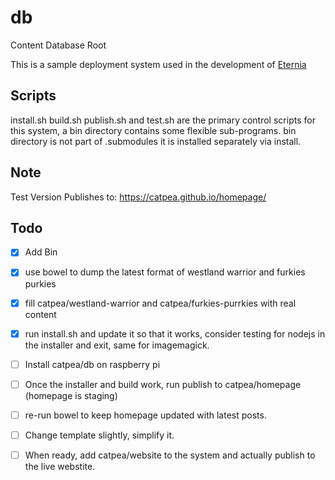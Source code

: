 # db
Content Database Root

This is a sample deployment system used in the development of [Eternia]

## Scripts

install.sh build.sh publish.sh and test.sh are the primary control scripts for this system, a bin directory contains some flexible sub-programs.
bin directory is not part of .submodules it is installed separately via install.

## Note

Test Version Publishes to: https://catpea.github.io/homepage/

## Todo

- [x] Add Bin
- [x] use bowel to dump the latest format of westland warrior and furkies purkies
- [x] fill catpea/westland-warrior and catpea/furkies-purrkies with real content
- [x] run install.sh and update it so that it works, consider testing for nodejs in the installer and exit, same for imagemagick.

- [ ] Install catpea/db on raspberry pi
- [ ] Once the installer and build work, run publish to catpea/homepage (homepage is staging)

- [ ] re-run bowel to keep homepage updated with latest posts.
- [ ] Change template slightly, simplify it.
- [ ] When ready, add catpea/website to the system and actually publish to the live webstite.



[Eternia]: https://www.npmjs.com/package/eternia
